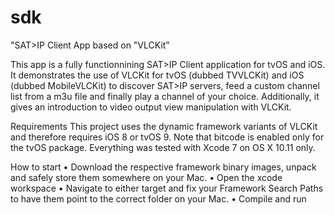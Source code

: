 # sdk

"SAT>IP Client App based on "VLCKit” 

This app is a fully functionnining SAT>IP Client application for tvOS and iOS. It demonstrates the use of VLCKit for tvOS (dubbed TVVLCKit) and iOS (dubbed MobileVLCKit) to discover SAT>IP servers, feed a custom channel list from a m3u file and finally play a channel of your choice. Additionally, it gives an introduction to video output view manipulation with VLCKit.

Requirements
This project uses the dynamic framework variants of VLCKit and therefore requires iOS 8 or tvOS 9. Note that bitcode is enabled only for the tvOS package. 
Everything was tested with Xcode 7 on OS X 10.11 only.

How to start
•	Download the respective framework binary images, unpack and safely store them somewhere on your Mac. 
•	Open the xcode workspace 
•	Navigate to either target and fix your Framework Search Paths to have them point to the correct folder on your Mac. 
•	Compile and run 

